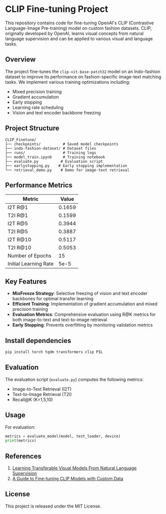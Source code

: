 # CLIP Fine-tuning Project

This repository contains code for fine-tuning OpenAI's CLIP (Contrastive Language-Image Pre-training) model on custom fashion datasets. CLIP, originally developed by OpenAI, learns visual concepts from natural language supervision and can be applied to various visual and language tasks.

## Overview

The project fine-tunes the `clip-vit-base-patch32` model on an Indo-fashion dataset to improve its performance on fashion-specific image-text matching tasks. We implement various training optimizations including:

- Mixed precision training
- Gradient accumulation
- Early stopping
- Learning rate scheduling
- Vision and text encoder backbone freezing

## Project Structure

```
CLIP_Finetune/
├── checkpoints/          # Saved model checkpoints
├── indo-fashion-dataset/ # Dataset files
├── runs/                 # Training logs
├── model_train.ipynb     # Training notebook
├── evaluate.py          # Evaluation script
├── earlystopping.py    # Early stopping implementation
└── retrieval_demo.py    # Demo for image-text retrieval
```

## Performance Metrics

| Metric | Value |
|--------|--------|
| I2T R@1 | 0.1659 |
| T2I R@1 | 0.1599 |
| I2T R@5 | 0.3944 |
| T2I R@5 | 0.3887 |
| I2T R@10 | 0.5117 |
| T2I R@10 | 0.5053 |
| Number of Epochs | 15 |
| Initial Learning Rate | 5e-5 |

## Key Features

- **MixFreeze Strategy**: Selective freezing of vision and text encoder backbones for optimal transfer learning
- **Efficient Training**: Implementation of gradient accumulation and mixed precision training
- **Evaluation Metrics**: Comprehensive evaluation using R@K metrics for both image-to-text and text-to-image retrieval
- **Early Stopping**: Prevents overfitting by monitoring validation metrics

## Install dependencies

```bash
pip install torch tqdm transformers clip PIL
```

## Evaluation

The evaluation script (`evaluate.py`) computes the following metrics:
- Image-to-Text Retrieval (I2T)
- Text-to-Image Retrieval (T2I)
- Recall@K (K=1,5,10)

## Usage

For evaluation:
```python
metrics = evaluate_model(model, test_loader, device)
print(metrics)
```

## References

1. [Learning Transferable Visual Models From Natural Language Supervision](https://arxiv.org/abs/2103.00020)
2. [A Guide to Fine-tuning CLIP Models with Custom Data](https://medium.com/aimonks/a-guide-to-fine-tuning-clip-models-with-custom-data-6c7c0d1416fb)

## License

This project is released under the MIT License.
